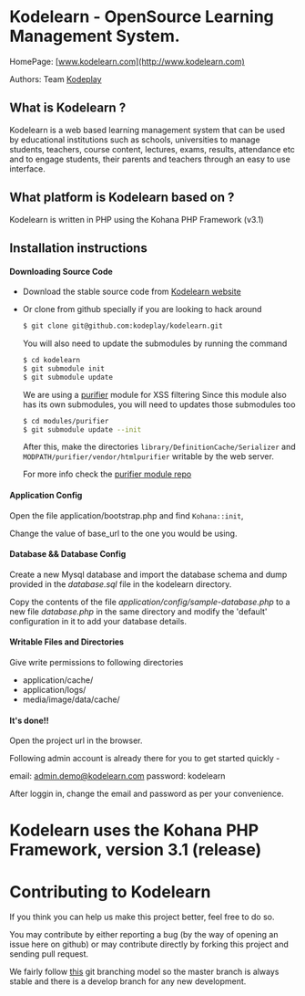 # Kodelearn - OpenSource Learning Management System. 

HomePage: [www.kodelearn.com](http://www.kodelearn.com)

Authors: Team [Kodeplay](http://www.kodeplay.com)

## What is Kodelearn ?
Kodelearn is a web based learning management system that can be used by 
educational institutions such as schools, universities to manage students, 
teachers, course content, lectures, exams, results, attendance etc and to 
engage students, their parents and teachers through an easy to use interface.

## What platform is Kodelearn based on ?

Kodelearn is written in PHP using the Kohana PHP Framework (v3.1)

## Installation instructions

#### Downloading Source Code
  * Download the stable source code from [Kodelearn website](http://kodelearn.com/download)
  
  * Or clone from github specially if you are looking to hack around
    
    ```bash 
    $ git clone git@github.com:kodeplay/kodelearn.git
    ```
    
    You will also need to update the submodules by running the command
  
    ```bash
    $ cd kodelearn
    $ git submodule init
    $ git submodule update
    ```

    We are using a [purifier](https://github.com/shadowhand/purifier) module for XSS filtering 
    Since this module also has its own submodules, you will need to updates those submodules too

    ```bash
    $ cd modules/purifier
    $ git submodule update --init 
    ```
    
    After this, make the directories ```library/DefinitionCache/Serializer``` and 
    ```MODPATH/purifier/vendor/htmlpurifier``` writable by the web server.
    
    For more info check the [purifier module repo](https://github.com/shadowhand/purifier#readme)
    
#### Application Config

Open the file application/bootstrap.php and find `Kohana::init`,
  
Change the value of base_url to the one you would be using.
  
#### Database && Database Config

Create a new Mysql database and import the database schema and dump provided in the _database.sql_ file in the kodelearn directory.

Copy the contents of the file _application/config/sample-database.php_ to a new file _database.php_
in the same directory and modify the 'default' configuration in it to add your database details.
  
#### Writable Files and Directories
 
  Give write permissions to following directories
  
  - application/cache/
  - application/logs/
  - media/image/data/cache/
  
#### It's done!!

Open the project url in the browser. 

Following admin account is already there for you to get started quickly - 

email: admin.demo@kodelearn.com 
password: kodelearn 

After loggin in, change the email and password as per your convenience.

# Kodelearn uses the Kohana PHP Framework, version 3.1 (release)

# Contributing to Kodelearn

If you think you can help us make this project better, feel free to do so.

You may contribute by either reporting a bug (by the way of opening an issue here on github)
or may contribute directly by forking this project and sending pull request.

We fairly follow [this](http://nvie.com/posts/a-successful-git-branching-model/) git branching model
so the master branch is always stable and there is a develop branch for any new development.
